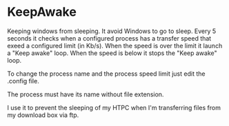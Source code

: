 # KeepAwake
Keeping windows from sleeping.
It avoid Windows to go to sleep.
Every 5 seconds it checks when a configured process has a transfer speed that exeed a configured limit (in Kb/s).
When the speed is over the limit it launch a "Keep awake" loop.
When the speed is below it stops the "Keep awake" loop.

To change the process name and the process speed limit just edit the .config file.

The process must have its name without file extension.

I use it to prevent the sleeping of my HTPC when I'm transferring files from my download box via ftp.
